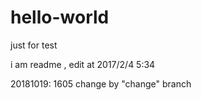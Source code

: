 # hello-world
just for test

i am readme , edit at 2017/2/4 5:34

20181019: 1605
change by "change" branch
